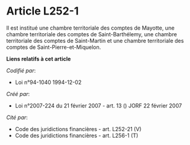 # Article L252-1

Il est institué une chambre territoriale des comptes de Mayotte, une chambre territoriale des comptes de Saint-Barthélemy,
une chambre territoriale des comptes de Saint-Martin et une chambre territoriale des comptes de Saint-Pierre-et-Miquelon.

**Liens relatifs à cet article**

_Codifié par_:

  - Loi n°94-1040 1994-12-02

_Créé par_:

  - Loi n°2007-224 du 21 février 2007 - art. 13 () JORF 22 février 2007

_Cité par_:

  - Code des juridictions financières - art. L252-21 (V)
  - Code des juridictions financières - art. L256-1 (T)
